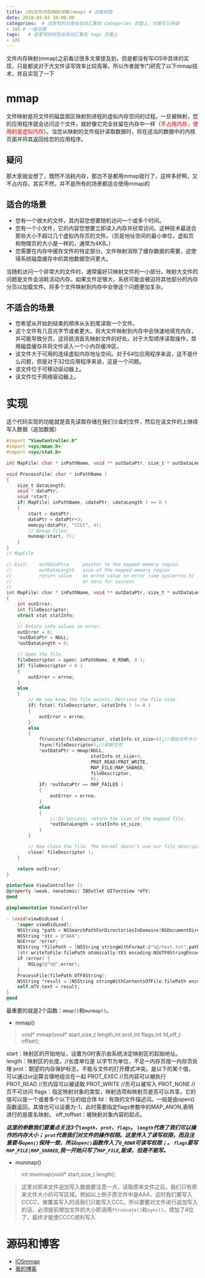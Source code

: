 ```yaml
---
title: iOS文件内存映射详解(mmap) # 这是标题
date: 2018-04-03 10:00:00
categories:  # 这里写的分类会自动汇集到 categories 页面上，分类可以多级
- iOS # 一级分类
tags:   # 这里写的标签会自动汇集到 tags 页面上
- iOS
---
```

文件内存映射(mmap)之前看过很多文章提及到，但是都没有写iOS中具体的实现，只是都说对于大文件读写效率比较高等。所以作者就专门研究了以下mmap技术，并且实现了一下
# mmap
文件映射是将文件的磁盘扇区映射到进程的虚拟内存空间的过程。一旦被映射，您的应用程序就会访问这个文件，就好像它完全驻留在内存中一样（<font color = 'red'>不占用内存，使用的是虚拟内存</font>）。当您从映射的文件指针读取数据时，将在适当的数据中的内核页面并将其返回给您的应用程序。

## 疑问
那大家就会想了，既然不消耗内存，那岂不是都用mmap就行了，这样多好啊，又不占内存。其实不然，并不是所有的场景都适合使用mmap的

## 适合的场景
* 您有一个很大的文件，其内容您想要随机访问一个或多个时间。
* 您有一个小文件，它的内容您想要立即读入内存并经常访问。这种技术最适合那些大小不超过几个虚拟内存页的文件。（页是地址空间的最小单位，虚拟页和物理页的大小是一样的，通常为4KB。）
* 您需要在内存中缓存文件的特定部分。文件映射消除了缓存数据的需要，这使得系统磁盘缓存中的其他数据空间更大。

当随机访问一个非常大的文件时，通常最好只映射文件的一小部分。映射大文件的问题是文件会消耗活动内存。如果文件足够大，系统可能会被迫将其他部分的内存分页以加载文件。将多个文件映射到内存中会使这个问题更加复杂。
## 不适合的场景
* 您希望从开始到结束的顺序从头到尾读取一个文件。
* 这个文件有几百兆字节或者更大。将大文件映射到内存中会快速地填充内存，并可能导致分页，这将抵消首先映射文件的好处。对于大型顺序读取操作，禁用磁盘缓存并将文件读入一个小内存缓冲区。
* 该文件大于可用的连续虚拟内存地址空间。对于64位应用程序来说，这不是什么问题，但是对于32位应用程序来说，这是一个问题。
* 该文件位于可移动驱动器上。
* 该文件位于网络驱动器上。

# 实现
这个代码实现的功能就是首先读取存储在我们沙盒的文件，然后在该文件的上继续写入数据（追加数据）
```Objective-C
#import "ViewController.h"
#import <sys/mman.h>
#import <sys/stat.h>

int MapFile( char * inPathName, void ** outDataPtr, size_t * outDataLength );

void ProcessFile( char * inPathName )
{
    size_t dataLength;
    void * dataPtr;
    void *start;
    if( MapFile( inPathName, &dataPtr, &dataLength ) == 0 )
    {
        start = dataPtr;
        dataPtr = dataPtr+3;
        memcpy(dataPtr, "CCCC", 4);
        // Unmap files:
        munmap(start, 7);
    }
}
// MapFile

// Exit:    outDataPtra     pointer to the mapped memory region
//          outDataLength   size of the mapped memory region
//          return value    an errno value on error (see sys/errno.h)
//                          or zero for success
//
int MapFile( char * inPathName, void ** outDataPtr, size_t * outDataLength )
{
    int outError;
    int fileDescriptor;
    struct stat statInfo;

    // Return safe values on error.
    outError = 0;
    *outDataPtr = NULL;
    *outDataLength = 0;

    // Open the file.
    fileDescriptor = open( inPathName, O_RDWR, 0 );
    if( fileDescriptor < 0 )
    {
        outError = errno;
    }
    else
    {
        // We now know the file exists. Retrieve the file size.
        if( fstat( fileDescriptor, &statInfo ) != 0 )
        {
            outError = errno;
        }
        else
        {
            ftruncate(fileDescriptor, statInfo.st_size+4);//增加文件大小
            fsync(fileDescriptor);//刷新文件
            *outDataPtr = mmap(NULL,
                               statInfo.st_size+4,
                               PROT_READ|PROT_WRITE,
                               MAP_FILE|MAP_SHARED,
                               fileDescriptor,
                               0);
            if( *outDataPtr == MAP_FAILED )
            {
                outError = errno;
            }
            else
            {
                // On success, return the size of the mapped file.
                *outDataLength = statInfo.st_size;
            }
        }

        // Now close the file. The kernel doesn’t use our file descriptor.
        close( fileDescriptor );
    }

    return outError;
}

@interface ViewController ()
@property (weak, nonatomic) IBOutlet UITextView *mTV;
@end

@implementation ViewController

- (void)viewDidLoad {
    [super viewDidLoad];
    NSString *path = NSSearchPathForDirectoriesInDomains(NSDocumentDirectory, NSUserDomainMask, YES).firstObject;
    NSString *str = @"AAA";
    NSError *error;
    NSString *filePath = [NSString stringWithFormat:@"%@/text.txt",path];
    [str writeToFile:filePath atomically:YES encoding:NSUTF8StringEncoding error:&error];
    if (error) {
        NSLog(@"%@",error);
    }
    ProcessFile(filePath.UTF8String);
    NSString *result = [NSString stringWithContentsOfFile:filePath encoding:NSUTF8StringEncoding error:nil];
    self.mTV.text = result;
}
@end
```
最重要的就是2个函数：`mmap()`和`munmap()`。
* mmap()
>void* mmap(void* start,size_t length,int prot,int flags,int fd,off_t offset);

start：映射区的开始地址，设置为0时表示由系统决定映射区的起始地址。
length：映射区的长度。//长度单位是 以字节为单位，不足一内存页按一内存页处理
prot：期望的内存保护标志，不能与文件的打开模式冲突。是以下的某个值，可以通过or运算合理地组合在一起
PROT_EXEC //页内容可以被执行
PROT_READ //页内容可以被读取
PROT_WRITE //页可以被写入
PROT_NONE //页不可访问
flags：指定映射对象的类型，映射选项和映射页是否可以共享。它的值可以是一个或者多个以下位的组合体
fd：有效的文件描述词。一般是由open()函数返回，其值也可以设置为-1，此时需要指定flags参数中的MAP_ANON,表明进行的是匿名映射。
off_toffset：被映射对象内容的起点。

***这里的参数我们要重点关注3个`length`、`prot`、`flags`。
`length`代表了我们可以操作的内存大小；
`prot`代表我们对文件的操作权限。这里传入了读写权限，而且注意要与`open()`保持一致，所以`open()`函数传入了`O_RDWR`可读写权限；。
`flags`要写`MAP_FILE|MAP_SHARED`,我一开始只写了`MAP_FILE`,能读，但是不能写。***
* munmap()
>int munmap(void* start,size_t length);

>这里对原来文件追加写入数据要注意一点，读取原来文件之后，我们只有原来文件大小的可写区域。例如以上例子原文件中是AAA，这时我们要写入CCCC，做覆盖写入的话我们只能写入CCC。所以要要对文件进行追加写入的话，必须提前增加文件的大小即调用`ftruncate()`和`sync()`，增加了4位了，最终才能使CCCC顺利写入

# 源码和博客
* [iOSmmap](https://github.com/FlyOceanFish/iOSmmap)
* [我的博客](http://flyoceanfish.top)
